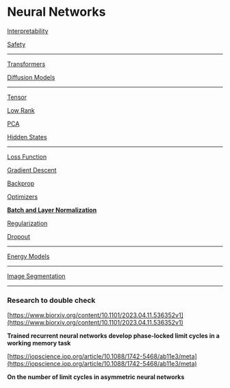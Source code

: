 # Neural Networks

[Interpretability](Neural%20Networks%20e6abb23474464e098117dced189fb7bb/Interpretability%20f36507ee13ac4e3996063b9939b8d062.md)

[Safety](Neural%20Networks%20e6abb23474464e098117dced189fb7bb/Safety%2060305a19573646b28e22266f48559f60.md)

---

[Transformers](Neural%20Networks%20e6abb23474464e098117dced189fb7bb/Transformers%2003e1e4e7e9654bd199395f7c72a88571.md) 

[Diffusion Models](Neural%20Networks%20e6abb23474464e098117dced189fb7bb/Diffusion%20Models%208b5afb67c0fa472887b2fec0b7f9b0bc.md)

---

[Tensor](Neural%20Networks%20e6abb23474464e098117dced189fb7bb/Tensor%205555c4af00994d9fb9a8b7e90d5b18de.md) 

[Low Rank](Neural%20Networks%20e6abb23474464e098117dced189fb7bb/Low%20Rank%2080625e8314d84dadb475196257ea6009.md) 

[PCA](Neural%20Networks%20e6abb23474464e098117dced189fb7bb/PCA%2006651e45a22843a29529bcf6b112ceb5.md) 

[Hidden States](Neural%20Networks%20e6abb23474464e098117dced189fb7bb/Hidden%20States%20db3887268cff4dbebb92c9f61ad52485.md)

---

[Loss Function](Neural%20Networks%20e6abb23474464e098117dced189fb7bb/Loss%20Function%20e75bb14ae1cf419294c3327de8c86c9b.md)

[Gradient Descent](Neural%20Networks%20e6abb23474464e098117dced189fb7bb/Gradient%20Descent%20a8cefa967f884b0b9cd07fdcb7b23d96.md) 

[Backprop](Neural%20Networks%20e6abb23474464e098117dced189fb7bb/Backprop%20dc6b76a7049f4a58997b84a223dbb659.md) 

[Optimizers](Neural%20Networks%20e6abb23474464e098117dced189fb7bb/Optimizers%207ba9e933dc124d89b7c62549e5ea35fe.md) 

[****Batch and Layer Normalization****](Neural%20Networks%20e6abb23474464e098117dced189fb7bb/Batch%20and%20Layer%20Normalization%20683d66e7db994beda71b25499d026b48.md)

[Regularization](Neural%20Networks%20e6abb23474464e098117dced189fb7bb/Regularization%2012c65aa5e118436fb60a4c8e0b0fde6e.md) 

[Dropout](Neural%20Networks%20e6abb23474464e098117dced189fb7bb/Dropout%20a7f554dda7aa43eda6858776d66fd319.md)

---

[Energy Models](Neural%20Networks%20e6abb23474464e098117dced189fb7bb/Energy%20Models%2020dc956a91304bb6abf0b4c0f68252a0.md) 

---

[Image Segmentation](Neural%20Networks%20e6abb23474464e098117dced189fb7bb/Image%20Segmentation%2024ed35b37366464ea2df965aa39fd72e.md)

---

### Research to double check

[https://www.biorxiv.org/content/10.1101/2023.04.11.536352v1](https://www.biorxiv.org/content/10.1101/2023.04.11.536352v1)

****Trained recurrent neural networks develop phase-locked limit cycles in a working memory task****

[https://iopscience.iop.org/article/10.1088/1742-5468/ab11e3/meta](https://iopscience.iop.org/article/10.1088/1742-5468/ab11e3/meta)

**On the number of limit cycles in asymmetric neural networks**